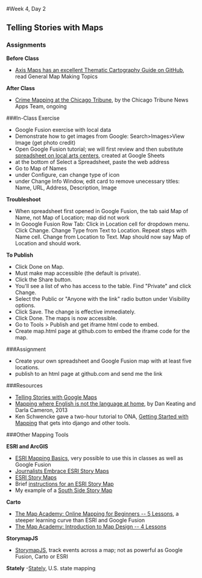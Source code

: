 #Week 4, Day 2
## Telling Stories with Maps

### Assignments

**Before Class**
- [Axis Maps has an excellent Thematic Cartography Guide on GitHub](http://axismaps.github.io/thematic-cartography/), read General Map Making Topics

**After Class**

- [Crime Mapping at the Chicago Tribune](http://crime.chicagotribune.com/), by the Chicago Tribune News Apps Team, ongoing

###In-Class Exercise

- Google Fusion exercise with local data
- Demonstrate how to get images from Google: Search>Images>View Image (get photo credit)
- Open Google Fusion tutorial; we will first review and then substitute [spreadsheet on local arts centers](https://docs.google.com/spreadsheets/d/1JGp-6voHfeLbywHQb7jifRpXX6AuIlYE-A8HNE1gdHc/edit?usp=sharing), created at Google Sheets
- at the bottom of Select a Spreadsheet, paste the web address
- Go to Map of Names
- under Configure, can change type of icon
- under Change Info Window, edit card to remove unecessary titles: Name, URL, Address, Description, Image

**Troubleshoot**
- When spreadsheet first opened in Google Fusion, the tab said Map of Name, not Map of Location; map did not work
- In Gooogle Fusion Row Tab: Click in Location cell for dropdown menu. Click Change. Change Type from Text to Location. Repeat steps with Name cell. Change from Location to Text. Map should now say Map of Location and should work.

**To Publish**
- Click Done on Map.
- Must make map accessible (the default is private).
- Click the Share button.
- You'll see a list of who has access to the table. Find "Private" and click Change.
- Select the Public or "Anyone with the link" radio button under Visibility options.
- Click Save. The change is effective immediately.
- Click Done. The maps is now accessible.
- Go to Tools > Publish and get iframe html code to embed.
- Create map.html page at github.com to embed the iframe code for the map.

###Assignment

- Create your own spreadsheet and Google Fusion map with at least five locations.
- publish to an html page at github.com and send me the link

###Resources

- [Telling Stories with Google Maps](https://sites.google.com/site/geomedialab/exercise-1)
- [Mapping where English is not the language at home](http://www.washingtonpost.com/wp-srv/special/national/us-language-map/), by Dan Keating and Darla Cameron, 2013
- Ken Schwencke gave a two-hour tutorial to ONA, [Getting Started with Mapping](http://forjournalism.github.io/courses/mapping/) that gets into django and other tools.

###Other Mapping Tools

**ESRI and ArcGIS**
  - [ESRI Mapping Basics](http://www.esri.com/connected#Mapping%20Our%20World), very possible to use this in classes as well as Google Fusion
  - [Journalists Embrace ESRI Story Maps](https://blogs.esri.com/esri/esri-insider/2015/07/06/journalists-embrace-story-maps/)
  - [ESRI Story Maps](http://storymaps.arcgis.com/en/)
  - Brief [instructions for an ESRI Story Map](http://www.esri.com/esri-news/arcwatch/0513/make-a-map-tour-story-map)
  - My example of a [South Side Story Map](http://jacklule.github.io/pages/ESRIMapStory.html)

**Carto**
  - [The Map Academy: Online Mapping for Beginners -- 5 Lessons](http://academy.cartodb.com/courses/beginners-course/), a steeper learning curve than ESRI and Google Fusion
  - [The Map Academy: Introduction to Map Design -- 4 Lessons](http://academy.cartodb.com/courses/design-for-beginners/)

**StorymapJS**
- [StorymapJS](https://storymap.knightlab.com/), track events across a map; not as powerful as Google Fusion, Carto or ESRI
 
**Stately**
-[Stately](https://intridea.github.io/stately/), U.S. state mapping


